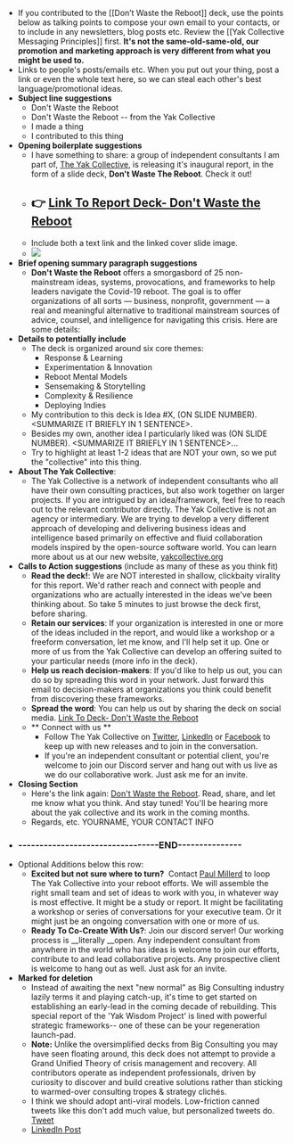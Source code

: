 - If you contributed to the [[Don’t Waste the Reboot]] deck, use the points below as talking points to compose your own email to your contacts, or to include in any newsletters, blog posts etc. Review the [[Yak Collective Messaging Principles]] first. **It's not the same-old-same-old, our promotion and marketing approach is very different from what you might be used to.**
- Links to people's posts/emails etc. When you put out your thing, post a link or even the whole text here, so we can steal each other's best language/promotional ideas.
- **Subject line suggestions**
    - Don't Waste the Reboot
    - Don't Waste the Reboot -- from the Yak Collective
    - I made a thing
    - I contributed to this thing
- **Opening boilerplate suggestions**
    - I have something to share: a group of independent consultants I am part of, [The Yak Collective](https://yakcollective.org), is releasing it's inaugural report, in the form of a slide deck, __Don't Waste The Reboot__.  Check it out! 
    - ## 👉 [Link To Report Deck- Don't Waste the Reboot](https://yakcollective.org/reports/yak-wisdom)
    - Include both a text link and the linked cover slide image.
    - ![](https://firebasestorage.googleapis.com/v0/b/firescript-577a2.appspot.com/o/imgs%2Fapp%2FArtOfGig%2FR716MzCSBf?alt=media&token=84002fe0-4a54-4ef5-8eb5-298e5c56d75c)
- **Brief opening summary paragraph suggestions**
    - __Don't Waste the Reboot__  offers a smorgasbord of 25 non-mainstream ideas, systems, provocations, and frameworks to help leaders navigate the Covid-19 reboot. The goal is to offer organizations of all sorts — business, nonprofit, government — a real and meaningful alternative to traditional mainstream sources of advice, counsel, and intelligence for navigating this crisis. Here are some details:
- **Details to potentially include**
    - The deck is organized around six core themes: 
        - Response & Learning
        - Experimentation & Innovation
        - Reboot Mental Models
        - Sensemaking & Storytelling 
        - Complexity & Resilience 
        - Deploying Indies  
    - My contribution to this deck is Idea #X, <NAME OF YOUR IDEA HERE>  (ON SLIDE NUMBER). <SUMMARIZE IT BRIEFLY IN 1 SENTENCE>. 
    - Besides my own, another idea I particularly liked was <NAME OF ANOTHER IDEA HERE>  (ON SLIDE NUMBER). <SUMMARIZE IT BRIEFLY IN 1 SENTENCE>... 
    - Try to highlight at least 1-2 ideas that are NOT your own, so we put the "collective" into this thing.
- **About The Yak Collective**: 
    - The Yak Collective is a network of independent consultants who all have their own consulting practices, but also work together on larger projects. If you are intrigued by an idea/framework, feel free to reach out to the relevant contributor directly. The Yak Collective is not an agency or intermediary. We are trying to develop a very different approach of developing and delivering business ideas and intelligence based primarily on effective and fluid collaboration models inspired by the open-source software world. You can learn more about us at our new website, [yakcollective.org](https://yakcollective.org)
- **Calls to Action suggestions** (include as many of these as you think fit)
    - **Read the deck!**: We are NOT interested in shallow, clickbaity virality for this report. We'd rather reach and connect with people and organizations who are actually interested in the ideas we've been thinking about. So take 5 minutes to just browse the deck first, before sharing.
    - **Retain our services**: If your organization is interested in one or more of the ideas included in the report, and would like a workshop or a freeform conversation, let me know, and I'll help set it up. One or more of us from the Yak Collective can develop an offering suited to your particular needs (more info in the deck).
    - **Help us reach decision-makers**: If you'd like to help us out, you can do so by spreading this word in your network. Just forward this email to decision-makers at organizations you think could benefit from discovering these frameworks. 
    - **Spread the word**: You can help us out by sharing the deck on social media. [Link To Deck- Don't Waste the Reboot](https://yakcollective.org/reports/yak-wisdom)
    - ** Connect with us **
        - Follow The Yak Collective on [Twitter](https://twitter.com/yak_collective), [LinkedIn](https://www.linkedin.com/company/yak-collective) or [Facebook](https://www.facebook.com/The-Yak-Collective-115005446854705) to keep up with new releases and to join in the conversation. 
        - If you're an independent consultant or potential client, you're welcome to join our Discord server and hang out with us live as we do our collaborative work. Just ask me for an invite.
- **Closing Section**
    - Here's the link again: [Don't Waste the Reboot](https://yakcollective.org/reports/yak-wisdom). Read, share, and let me know what you think. And stay tuned! You'll be hearing more about the yak collective and its work in the coming months.
    - Regards, etc. YOURNAME, YOUR CONTACT INFO
- ### **---------------------------------END---------------**
- Optional Additions below this row:
    - **Excited but not sure where to turn?**  Contact [Paul Millerd](mailto:pmillerd@gmail.com) to loop The Yak Collective into your reboot efforts. We will assemble the right small team and set of ideas to work with you, in whatever way is most effective. It might be a study or report. It might be facilitating a workshop or series of conversations for your executive team. Or it might just be an ongoing conversation with one or more of us. 
    - **Ready To Co-Create With Us?**: Join our discord server! Our working process is __literally __open. Any independent consultant from anywhere in the world who has ideas is welcome to join our efforts, contribute to and lead collaborative projects. Any prospective client is welcome to hang out as well. Just ask for an invite.
- **Marked for deletion**
    - Instead of awaiting the next "new normal" as Big Consulting industry lazily terms it and playing catch-up, it's time to get started on establishing an early-lead in the coming decade of rebuilding. This special report of the 'Yak Wisdom Project' is lined with powerful strategic frameworks-- one of these can be your regeneration launch-pad.  
    - **Note:** Unlike the oversimplified decks from Big Consulting you may have seen floating around, this deck does not attempt to provide a Grand Unified Theory of crisis management and recovery. All contributors operate as independent professionals, driven by curiosity to discover and build creative solutions rather than sticking to warmed-over consulting tropes & strategy clichés. 
    - I think we should adopt anti-viral models. Low-friction canned tweets like this don't add much value, but personalized tweets do. [Tweet](https://twitter.com/intent/tweet?url=https%3A%2F%2Fyakcollective.org%2Freports%2Fyak-wisdom&text=25%20indie%20consultants%2C%2025%20ideas%2C%206%20emergent%20themes.%20%20Make%20the%20next%20%22new%20normal%22%20better%20than%20the%20last.%20%20Courtesy%20of%20%40yak_collective)
    - [LinkedIn Post](http://www.linkedin.com/shareArticle?mini=true&url=https%3A%2F%2Fyakcollective.org%2Freports%2Fyak-wisdom&title=25%20indie%20consultants%2C%2025%20ideas%2C%206%20emergent%20themes.%20%20Make%20the%20next%20%22new%20normal%22%20better%20than%20the%20last.%20%20Unlock%20the%20wisdom%20of%20the%20Yak%20Collective)
